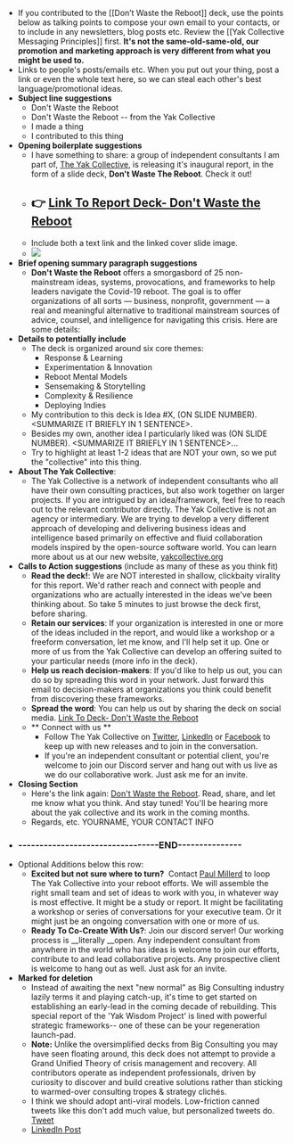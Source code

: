 - If you contributed to the [[Don’t Waste the Reboot]] deck, use the points below as talking points to compose your own email to your contacts, or to include in any newsletters, blog posts etc. Review the [[Yak Collective Messaging Principles]] first. **It's not the same-old-same-old, our promotion and marketing approach is very different from what you might be used to.**
- Links to people's posts/emails etc. When you put out your thing, post a link or even the whole text here, so we can steal each other's best language/promotional ideas.
- **Subject line suggestions**
    - Don't Waste the Reboot
    - Don't Waste the Reboot -- from the Yak Collective
    - I made a thing
    - I contributed to this thing
- **Opening boilerplate suggestions**
    - I have something to share: a group of independent consultants I am part of, [The Yak Collective](https://yakcollective.org), is releasing it's inaugural report, in the form of a slide deck, __Don't Waste The Reboot__.  Check it out! 
    - ## 👉 [Link To Report Deck- Don't Waste the Reboot](https://yakcollective.org/reports/yak-wisdom)
    - Include both a text link and the linked cover slide image.
    - ![](https://firebasestorage.googleapis.com/v0/b/firescript-577a2.appspot.com/o/imgs%2Fapp%2FArtOfGig%2FR716MzCSBf?alt=media&token=84002fe0-4a54-4ef5-8eb5-298e5c56d75c)
- **Brief opening summary paragraph suggestions**
    - __Don't Waste the Reboot__  offers a smorgasbord of 25 non-mainstream ideas, systems, provocations, and frameworks to help leaders navigate the Covid-19 reboot. The goal is to offer organizations of all sorts — business, nonprofit, government — a real and meaningful alternative to traditional mainstream sources of advice, counsel, and intelligence for navigating this crisis. Here are some details:
- **Details to potentially include**
    - The deck is organized around six core themes: 
        - Response & Learning
        - Experimentation & Innovation
        - Reboot Mental Models
        - Sensemaking & Storytelling 
        - Complexity & Resilience 
        - Deploying Indies  
    - My contribution to this deck is Idea #X, <NAME OF YOUR IDEA HERE>  (ON SLIDE NUMBER). <SUMMARIZE IT BRIEFLY IN 1 SENTENCE>. 
    - Besides my own, another idea I particularly liked was <NAME OF ANOTHER IDEA HERE>  (ON SLIDE NUMBER). <SUMMARIZE IT BRIEFLY IN 1 SENTENCE>... 
    - Try to highlight at least 1-2 ideas that are NOT your own, so we put the "collective" into this thing.
- **About The Yak Collective**: 
    - The Yak Collective is a network of independent consultants who all have their own consulting practices, but also work together on larger projects. If you are intrigued by an idea/framework, feel free to reach out to the relevant contributor directly. The Yak Collective is not an agency or intermediary. We are trying to develop a very different approach of developing and delivering business ideas and intelligence based primarily on effective and fluid collaboration models inspired by the open-source software world. You can learn more about us at our new website, [yakcollective.org](https://yakcollective.org)
- **Calls to Action suggestions** (include as many of these as you think fit)
    - **Read the deck!**: We are NOT interested in shallow, clickbaity virality for this report. We'd rather reach and connect with people and organizations who are actually interested in the ideas we've been thinking about. So take 5 minutes to just browse the deck first, before sharing.
    - **Retain our services**: If your organization is interested in one or more of the ideas included in the report, and would like a workshop or a freeform conversation, let me know, and I'll help set it up. One or more of us from the Yak Collective can develop an offering suited to your particular needs (more info in the deck).
    - **Help us reach decision-makers**: If you'd like to help us out, you can do so by spreading this word in your network. Just forward this email to decision-makers at organizations you think could benefit from discovering these frameworks. 
    - **Spread the word**: You can help us out by sharing the deck on social media. [Link To Deck- Don't Waste the Reboot](https://yakcollective.org/reports/yak-wisdom)
    - ** Connect with us **
        - Follow The Yak Collective on [Twitter](https://twitter.com/yak_collective), [LinkedIn](https://www.linkedin.com/company/yak-collective) or [Facebook](https://www.facebook.com/The-Yak-Collective-115005446854705) to keep up with new releases and to join in the conversation. 
        - If you're an independent consultant or potential client, you're welcome to join our Discord server and hang out with us live as we do our collaborative work. Just ask me for an invite.
- **Closing Section**
    - Here's the link again: [Don't Waste the Reboot](https://yakcollective.org/reports/yak-wisdom). Read, share, and let me know what you think. And stay tuned! You'll be hearing more about the yak collective and its work in the coming months.
    - Regards, etc. YOURNAME, YOUR CONTACT INFO
- ### **---------------------------------END---------------**
- Optional Additions below this row:
    - **Excited but not sure where to turn?**  Contact [Paul Millerd](mailto:pmillerd@gmail.com) to loop The Yak Collective into your reboot efforts. We will assemble the right small team and set of ideas to work with you, in whatever way is most effective. It might be a study or report. It might be facilitating a workshop or series of conversations for your executive team. Or it might just be an ongoing conversation with one or more of us. 
    - **Ready To Co-Create With Us?**: Join our discord server! Our working process is __literally __open. Any independent consultant from anywhere in the world who has ideas is welcome to join our efforts, contribute to and lead collaborative projects. Any prospective client is welcome to hang out as well. Just ask for an invite.
- **Marked for deletion**
    - Instead of awaiting the next "new normal" as Big Consulting industry lazily terms it and playing catch-up, it's time to get started on establishing an early-lead in the coming decade of rebuilding. This special report of the 'Yak Wisdom Project' is lined with powerful strategic frameworks-- one of these can be your regeneration launch-pad.  
    - **Note:** Unlike the oversimplified decks from Big Consulting you may have seen floating around, this deck does not attempt to provide a Grand Unified Theory of crisis management and recovery. All contributors operate as independent professionals, driven by curiosity to discover and build creative solutions rather than sticking to warmed-over consulting tropes & strategy clichés. 
    - I think we should adopt anti-viral models. Low-friction canned tweets like this don't add much value, but personalized tweets do. [Tweet](https://twitter.com/intent/tweet?url=https%3A%2F%2Fyakcollective.org%2Freports%2Fyak-wisdom&text=25%20indie%20consultants%2C%2025%20ideas%2C%206%20emergent%20themes.%20%20Make%20the%20next%20%22new%20normal%22%20better%20than%20the%20last.%20%20Courtesy%20of%20%40yak_collective)
    - [LinkedIn Post](http://www.linkedin.com/shareArticle?mini=true&url=https%3A%2F%2Fyakcollective.org%2Freports%2Fyak-wisdom&title=25%20indie%20consultants%2C%2025%20ideas%2C%206%20emergent%20themes.%20%20Make%20the%20next%20%22new%20normal%22%20better%20than%20the%20last.%20%20Unlock%20the%20wisdom%20of%20the%20Yak%20Collective)
